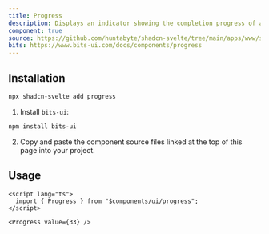 ```yaml
---
title: Progress
description: Displays an indicator showing the completion progress of a task, typically displayed as a progress bar.
component: true
source: https://github.com/huntabyte/shadcn-svelte/tree/main/apps/www/src/lib/registry/default/ui/progress
bits: https://www.bits-ui.com/docs/components/progress
---
```


<script>
  import { ComponentPreview, ManualInstall } from '$lib/components/docs';
</script>

<ComponentPreview name="progress-demo">

<div />

</ComponentPreview>

## Installation

```bash
npx shadcn-svelte add progress
```

<ManualInstall>

1. Install `bits-ui`:

```bash
npm install bits-ui
```

2. Copy and paste the component source files linked at the top of this page into your project.

</ManualInstall>

## Usage

```svelte
<script lang="ts">
  import { Progress } from "$components/ui/progress";
</script>

<Progress value={33} />
```
